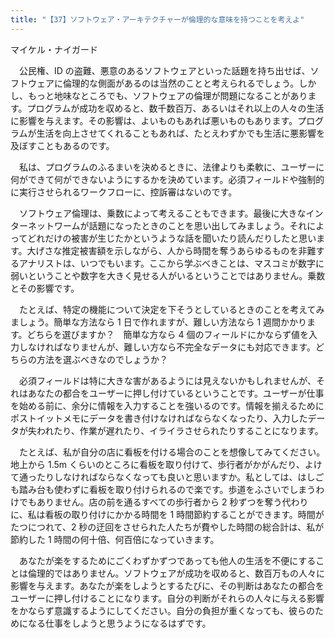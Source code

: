 ```yaml
---
title: "【37】ソフトウェア・アーキテクチャーが倫理的な意味を持つことを考えよ"
---
```



マイケル・ナイガード


　公民権、ID の盗難、悪意のあるソフトウェアといった話題を持ち出せば、ソフトウェアに倫理的な側面があるのは当然のことと考えられるでしょう。しかし、もっと地味なところでも、ソフトウェアの倫理が問題になることがあります。プログラムが成功を収めると、数千数百万、あるいはそれ以上の人々の生活に影響を与えます。その影響は、よいものもあれば悪いものもあります。プログラムが生活を向上させてくれることもあれば、たとえわずかでも生活に悪影響を及ぼすこともあるのです。

　私は、プログラムのふるまいを決めるときに、法律よりも柔軟に、ユーザーに何ができて何ができないようにするかを決めています。必須フィールドや強制的に実行させられるワークフローに、控訴審はないのです。

　ソフトウェア倫理は、乗数によって考えることもできます。最後に大きなインターネットワームが話題になったときのことを思い出してみましょう。それによってどれだけの被害が生じたかというような話を聞いたり読んだりしたと思います。大げさな推定被害額を示しながら、人から時間を奪うあらゆるものを非難するアナリストは、いつでもいます。ここから学ぶべきことは、マスコミが数字に弱いということや数字を大きく見せる人がいるということではありません。乗数とその影響です。

　たとえば、特定の機能について決定を下そうとしているときのことを考えてみましょう。簡単な方法なら 1 日で作れますが、難しい方法なら 1 週間かかります。どちらを選びますか？　簡単な方なら 4 個のフィールドにかならず値を入力しなければなりませんが、難しい方なら不完全なデータにも対応できます。どちらの方法を選ぶべきなのでしょうか？

　必須フィールドは特に大きな害があるようには見えないかもしれませんが、それはあなたの都合をユーザーに押し付けているということです。ユーザーが仕事を始める前に、余分に情報を入力することを強いるのです。情報を揃えるためにポストイットメモにデータを書き付けなければならなくなったり、入力したデータが失われたり、作業が遅れたり、イライラさせられたりすることになります。

　たとえば、私が自分の店に看板を付ける場合のことを想像してみてください。地上から 1.5m くらいのところに看板を取り付けて、歩行者がかがんだり、よけて通ったりしなければならなくなっても良いと思いますか。私としては、はしごも踏み台も使わずに看板を取り付けられるので楽です。歩道をふさいでしまうわけでもありません。店の前を通るすべての歩行者から 2 秒ずつを奪う代わりに、私は看板の取り付けにかかる時間を 1 時間節約することができます。時間がたつにつれて、2 秒の迂回をさせられた人たちが費やした時間の総合計は、私が節約した 1 時間の何十倍、何百倍になっていきます。

　あなたが楽をするためにごくわずかずつであっても他人の生活を不便にすることは倫理的ではありません。ソフトウェアが成功を収めると、数百万もの人々に影響を与えます。あなたが楽をしようとするたびに、その判断はあなたの都合をユーザーに押し付けることになります。自分の判断がそれらの人々に与える影響をかならず意識するようにしてください。自分の負担が重くなっても、彼らのためになる仕事をしようと思うようになるはずです。

